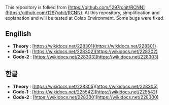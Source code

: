 
This repository is folked from [https://github.com/1297rohit/RCNN](https://github.com/1297rohit/RCNN).
At this repository, simplification and explanation and will be tested at Colab Environment. Some bugs were fixed.

## Engilish
*  **Theory** : [https://wikidocs.net/228301](https://wikidocs.net/228301) <br>
*  **Code-1** : [https://wikidocs.net/228302](https://wikidocs.net/228302)
*  **Code-2** : [https://wikidocs.net/228303](https://wikidocs.net/228303)

## 한글
*  **Theory** : [https://wikidocs.net/228305](https://wikidocs.net/228305) <br>
*  **Code-1** : [https://wikidocs.net/225542](https://wikidocs.net/225542)
*  **Code-2** : [https://wikidocs.net/228300](https://wikidocs.net/228300)
